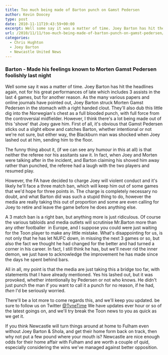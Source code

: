 ```yaml
---
title: Too much being made of Barton punch on Gamst Pedersen
author: Kevin Doocey
type: post
date: 2010-11-11T19:43:59+00:00
excerpt: Well some say it was a matter of time. Joey Barton has hit the headlines again, not for his great performances of late which includes..
url: /2010/11/11/too-much-being-made-of-barton-punch-on-gamst-pedersen/
categories:
  - Chris Hughton
  - Joey Barton
  - Newcastle United News
---
```


### Barton - Made his feelings known to Morten Gamst Pedersen foolishly last night 

Well some say it was a matter of time. Joey Barton has hit the headlines again, not for his great performances of late which includes 3 assists in the last 4 games, but for another reason. As the many various papers and online journals have pointed out, Joey Barton struck Morten Gamst Pedersen in the stomach with a right handed clout. They'll also dub this little dig into the  Norwegian's chest as a full blooded punch, with full force from the controversial midfielder. However, I think there's a lot being made out of this 'shove' that Joey gave him. First of all, it's obvious that Gamst Pedersen sticks out a slight elbow and catches Barton, whether intentional or not we're not sure, but either way, the Blackburn man was shocked when Joey lashed out at him, sending him to the floor.

The funny thing about it, (if we can see any humour in this at all) is that neither the referee nor his assitants saw it. In fact, when Joey and Morten were talking after in the incident, and Barton claiming his shoved him away rather than punched, the referee had a laugh with the two players and resumed play.

However, the FA have decided to charge Joey will violent conduct and it's likely he'll face a three match ban, which will keep him out of some games that we'd hope for three points in. The charge is completely necessary no doubt, and what Barton did was such a stupid thing to do, however the media are really taking this out of proportion and some are even calling for Joey to retire and leave the game before he does anything else.

A 3 match ban is a right ban, but anything more is just ridiculous. Of course the various tabloids and media outlets will scrutinise Mr.Barton more than any other footballer  in Europe, and I suppose you could were just waiting for the Toon player to make any little mistake. What's disappointing for us, is not only that he has let NUFC down, in missing the next 3 games or so, but also the fact we thought he had changed for the better and had turned a corner in his career. In fact, I still think he has, but we'll never rid the inner demon, we just have to acknowledge the improvement he has made since the days he spent behind bars.

All in all, my point is that the media are just taking this a bridge too far, with statements that I have already mentioned. Yes his lashed out, but it was provoked, whether intentionally by Pedersen or not who knows. He didn't just punch the man if you want to call it a punch for no reason, if he had, _then_ I'd be seriously worried.

There'll be a lot more to come regards this, and we'll keep you updated. be sure to follow us on Twitter [@TyneTime][1] We have updates ever hour or so of the latest goings on, and we'll try break the Toon news to you as quick as we get it.

If you think Newcastle will turn things around at home to Fulham even without Joey Barton & Shola, and get their home form back on track, then why not put a few pound where your mouth is? Newcastle are nice enough odds for their home affair with Fulham and are worth a couple of quid, especially considering the wins we've managed against better opposition.

 [1]: https://twitter.com/tynetime "@TyneTime"
